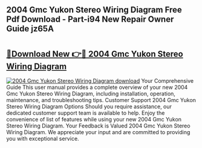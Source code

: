 ## 2004 Gmc Yukon Stereo Wiring Diagram Free Pdf Download - Part-i94 New Repair Owner Guide jz65A

# <h2><a href="http://dft53r.blite.top/?on=2004+Gmc+Yukon+Stereo+Wiring+Diagram">🔗Download New 👉🔴 2004 Gmc Yukon Stereo Wiring Diagram</a></h2>

[![2004 Gmc Yukon Stereo Wiring Diagram download](https://i.imgur.com/lujVjoI.png)](http://dft53r.blite.top/?on=2004+Gmc+Yukon+Stereo+Wiring+Diagram)
Your Comprehensive Guide This user manual provides a complete overview of your new 2004 Gmc Yukon Stereo Wiring Diagram, including installation, operation, maintenance, and troubleshooting tips. Customer Support 2004 Gmc Yukon Stereo Wiring Diagram Options Should you require assistance, our dedicated customer support team is available to help. Enjoy the convenience of list of features while using your new 2004 Gmc Yukon Stereo Wiring Diagram. Your Feedback is Valued 2004 Gmc Yukon Stereo Wiring Diagram. We appreciate your input and are committed to providing you with exceptional service.
